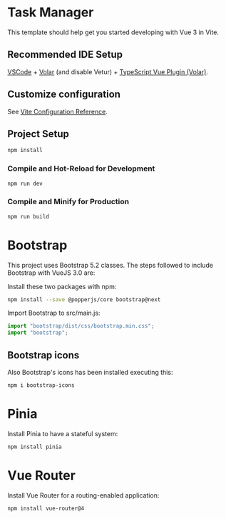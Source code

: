 # Task Manager

This template should help get you started developing with Vue 3 in Vite.

## Recommended IDE Setup

[VSCode](https://code.visualstudio.com/) + [Volar](https://marketplace.visualstudio.com/items?itemName=Vue.volar) (and disable Vetur) + [TypeScript Vue Plugin (Volar)](https://marketplace.visualstudio.com/items?itemName=Vue.vscode-typescript-vue-plugin).

## Customize configuration

See [Vite Configuration Reference](https://vitejs.dev/config/).

## Project Setup

```sh
npm install
```

### Compile and Hot-Reload for Development

```sh
npm run dev
```

### Compile and Minify for Production

```sh
npm run build
```

# Bootstrap
This project uses Bootstrap 5.2 classes. The steps followed to include Bootstrap with VueJS 3.0 are:

Install these two packages with npm:

```sh
npm install --save @popperjs/core bootstrap@next
```

Import Bootstrap to src/main.js:

```js
import "bootstrap/dist/css/bootstrap.min.css";
import "bootstrap";
```

## Bootstrap icons
Also Bootstrap's icons has been installed executing this:

```sh
npm i bootstrap-icons
```

# Pinia
Install Pinia to have a stateful system:
```sh
npm install pinia
```

# Vue Router
Install Vue Router for a routing-enabled application:
```sh
npm install vue-router@4
```